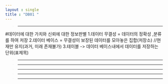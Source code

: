 ```yaml
---
layout : single
title : "DB01 "
---
```

>****
#데이터에 대한 가치와 신뢰에 대한 정보판별
1.데이터 무결성 = 데이터의 정확성 ,분류를 하여 저장
2.데이터 베이스 = 무결성이 보장된 데이터를 모아놓은 집합(저장소)
 //현재만 유지(과거, 미래 존재불가)
3.테이블 -> 데이터 베이스내에서 데이터를 저장하는 단위(표제목)
>****


>****


>****


>****


>****
